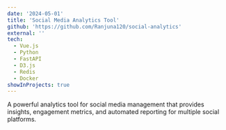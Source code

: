 ```yaml
---
date: '2024-05-01'
title: 'Social Media Analytics Tool'
github: 'https://github.com/Ranjuna120/social-analytics'
external: ''
tech:
  - Vue.js
  - Python
  - FastAPI
  - D3.js
  - Redis
  - Docker
showInProjects: true
---
```


A powerful analytics tool for social media management that provides insights, engagement metrics, and automated reporting for multiple social platforms.
